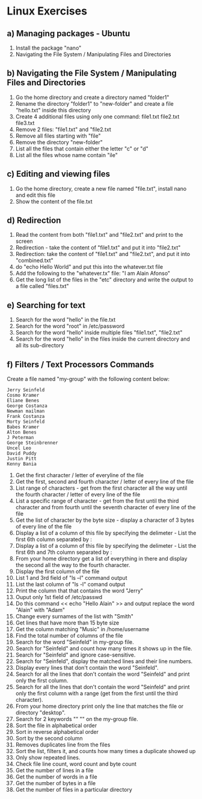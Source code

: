 Linux Exercises
===============================

a) Managing packages - Ubuntu
----
1. Install the package "nano"
2. Navigating the File System / Manipulating Files and Directories


b) Navigating the File System / Manipulating Files and Directories
----
1. Go the home directory and create a directory named "folder1"
2. Rename the directory "folder1" to "new-folder" and create a file "hello.txt" inside this directory
3. Create 4 additional files using only one command: file1.txt file2.txt file3.txt
4. Remove 2 files: "file1.txt" and "file2.txt
5. Remove all files starting with "file"
6. Remove the directory "new-folder"
7. List all the files that contain either the letter "c" or "d"
8. List all the files whose name contain "ile"


c) Editing and viewing files
----
1. Go the home directory, create a new file named "file.txt", install nano and edit this file
2. Show the content of the file.txt


d) Redirection
----
1. Read the content from both "file1.txt" and "file2.txt" and print to the screen
2. Redirection - take the content of "file1.txt" and put it into "file2.txt"
3. Redirection: take the content of "file1.txt" and "file2.txt", and put it into "combined.txt"
4. do "echo Hello World" and put this into the whatever.txt file
5. Add the following to the "whatever.tx" file: "I am Alain Afonso"
6. Get the long list of the files in the "etc" directory and write the output to a file called "files.txt"


e) Searching for text
----
1. Search for the word "hello" in the file.txt
2. Search for the word "root" in /etc/password
3. Search for the word "hello" inside multiple files "file1.txt", "file2.txt"
4. Search for the word "hello" in the files inside the current directory and all its sub-directory



f) Filters / Text Processors Commands
----
Create a file named "my-group" with the following content below:
```
Jerry Seinfeld
Cosmo Kramer
Eliane Benes
George Costanza
Newman mailman
Frank Costanza
Morty Seinfeld
Babes Kramer
Alton Benes
J Peterman
George Steinbrenner
Uncel Leo
David Puddy
Justin Pitt
Kenny Bania
```
1. Get the first character / letter of everyline of the file
2. Get the first, second and fourth character / letter of every line of the file
3. List range of characters - get from the first character all the way until the fourth character / letter of every line of the file
4. List a specific range of character - get from the first until the third character and from fourth until the seventh character of every line of the file
5. Get the list of character by the byte size - display a character of 3 bytes of every line of the file
6. Display a list of a column of this file by specifying the delimeter - List the first 6th column separated by :
7. Display a list of a column of this file by specifying the delimeter - List the first 6th and 7th column separated by :
8. From your home directory get a list of everything in there and display the second all the way to the fourth character.
9. Display the first column of the file
10. List 1 and 3rd field of "ls –l" command output
11. List the last column of "ls -l" comand output
12. Print the column that that contains the word "Jerry"  
13. Ouput only 1st field of /etc/passwd
14. Do this command << echo "Hello Alain" >> and output replace the word "Alain" with "Adam"
15. Change every surnames of the list with "Smith"
16. Get lines that have more than 15 byte size
17. Get the column matching "Music" in /home/username
18. Find the total number of columns of the file
19. Search for the word "Seinfeld" in my-group file.
20. Search for "Seinfeld" and count how many times it shows up in the file.
21. Search for "Seinfeld" and ignore case-sensitive.
22. Search for "Seinfeld", display the matched lines and their line numbers.
23. Display every lines that don't contain the word "Seinfeld".
24. Search for all the lines that don't contain the word "Seinfeld" and print only the first column.
25. Search for all the lines that don't contain the word "Seinfeld" and print only the first column with a range (get from the first until the third character).
26. From your home directory print only the line that matches the file or directory "desktop".
27. Search for 2 keywords "" "" on the my-group file.
28. Sort the file in alphabetical order
29. Sort in reverse alphabetical order
30. Sort by the second column
31. Removes duplicates line from the files
32. Sort the list, filters it, and counts how many times a duplicate showed up
33. Only show repeated lines.
34. Check file line count, word count and byte count
35. Get the number of lines in a file
36. Get the number of words in a file
37. Get the number of bytes in a file
38. Get the number of files in a particular directory
